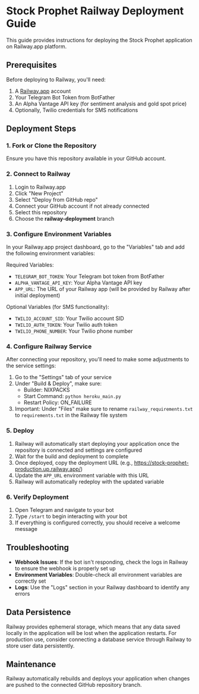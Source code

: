 # Stock Prophet Railway Deployment Guide

This guide provides instructions for deploying the Stock Prophet application on Railway.app platform.

## Prerequisites

Before deploying to Railway, you'll need:

1. A [Railway.app](https://railway.app/) account
2. Your Telegram Bot Token from BotFather
3. An Alpha Vantage API key (for sentiment analysis and gold spot price)
4. Optionally, Twilio credentials for SMS notifications

## Deployment Steps

### 1. Fork or Clone the Repository

Ensure you have this repository available in your GitHub account.

### 2. Connect to Railway

1. Login to Railway.app
2. Click "New Project"
3. Select "Deploy from GitHub repo"
4. Connect your GitHub account if not already connected
5. Select this repository
6. Choose the **railway-deployment** branch

### 3. Configure Environment Variables

In your Railway.app project dashboard, go to the "Variables" tab and add the following environment variables:

Required Variables:
- `TELEGRAM_BOT_TOKEN`: Your Telegram bot token from BotFather
- `ALPHA_VANTAGE_API_KEY`: Your Alpha Vantage API key
- `APP_URL`: The URL of your Railway app (will be provided by Railway after initial deployment)

Optional Variables (for SMS functionality):
- `TWILIO_ACCOUNT_SID`: Your Twilio account SID
- `TWILIO_AUTH_TOKEN`: Your Twilio auth token
- `TWILIO_PHONE_NUMBER`: Your Twilio phone number

### 4. Configure Railway Service

After connecting your repository, you'll need to make some adjustments to the service settings:

1. Go to the "Settings" tab of your service
2. Under "Build & Deploy", make sure:
   - Builder: NIXPACKS
   - Start Command: `python heroku_main.py`
   - Restart Policy: ON_FAILURE
3. Important: Under "Files" make sure to rename `railway_requirements.txt` to `requirements.txt` in the Railway file system

### 5. Deploy

1. Railway will automatically start deploying your application once the repository is connected and settings are configured
2. Wait for the build and deployment to complete
3. Once deployed, copy the deployment URL (e.g., https://stock-prophet-production.up.railway.app/)
4. Update the `APP_URL` environment variable with this URL
5. Railway will automatically redeploy with the updated variable

### 6. Verify Deployment

1. Open Telegram and navigate to your bot
2. Type `/start` to begin interacting with your bot
3. If everything is configured correctly, you should receive a welcome message

## Troubleshooting

- **Webhook Issues**: If the bot isn't responding, check the logs in Railway to ensure the webhook is properly set up
- **Environment Variables**: Double-check all environment variables are correctly set
- **Logs**: Use the "Logs" section in your Railway dashboard to identify any errors

## Data Persistence

Railway provides ephemeral storage, which means that any data saved locally in the application will be lost when the application restarts. For production use, consider connecting a database service through Railway to store user data persistently.

## Maintenance

Railway automatically rebuilds and deploys your application when changes are pushed to the connected GitHub repository branch.